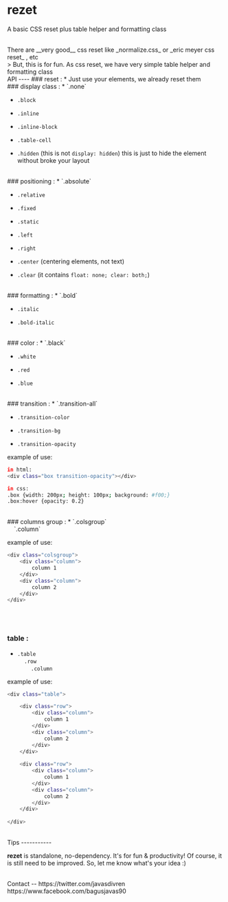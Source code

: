 rezet
===

A basic CSS reset plus table helper and formatting class

<br>
There are __very good__ css reset like _normalize.css_ or _eric meyer css reset_ , etc

<br>
> But, this is for fun. As css reset, we have very simple table helper and formatting class

<br>
API
----
### reset :
* Just use your elements, we already reset them

<br>
### display class :
* `.none`

* `.block`

* `.inline`

* `.inline-block`

* `.table-cell`

* `.hidden` (this is not `display: hidden`) this is just to hide the element without broke your layout

<br>
### positioning :
* `.absolute`

* `.relative`

* `.fixed`

* `.static`

* `.left`

* `.right`

* `.center` (centering elements, not text)

* `.clear` (it contains `float: none; clear: both;`)

<br>
### formatting :
* `.bold`

* `.italic`

* `.bold-italic`

<br>
### color :
* `.black`

* `.white`

* `.red`

* `.blue`

<br>
### transition :
* `.transition-all`

* `.transition-color`

* `.transition-bg`

* `.transition-opacity`

example of use:
```sh
in html:
<div class="box transition-opacity"></div>

in css:
.box {width: 200px; height: 100px; background: #f00;}
.box:hover {opacity: 0.2}
```

<br>
### columns group :
* `.colsgroup`<br>&nbsp;&nbsp;&nbsp;&nbsp;`.column`

example of use:
```sh
<div class="colsgroup">
    <div class="column">
        column 1
    </div>
    <div class="column">
        column 2
    </div>
</div>
```
<br><br>
### table :
* `.table`<br>&nbsp;&nbsp;&nbsp;&nbsp;`.row`<br>&nbsp;&nbsp;&nbsp;&nbsp;&nbsp;&nbsp;&nbsp;&nbsp;`.column`

example of use:
```sh
<div class="table">

    <div class="row">
        <div class="column">
            column 1
        </div>
        <div class="column">
            column 2
        </div>
    </div>
    
    <div class="row">
        <div class="column">
            column 1
        </div>
        <div class="column">
            column 2
        </div>
    </div>
    
</div>
```

<br>
Tips
-----------

__rezet__ is standalone, no-dependency. It's for fun & productivity! Of course, it is still need to be improved. So, let me know what's your idea :)

<br>
Contact
--
https://twitter.com/javasdivren<br>
https://www.facebook.com/bagusjavas90
